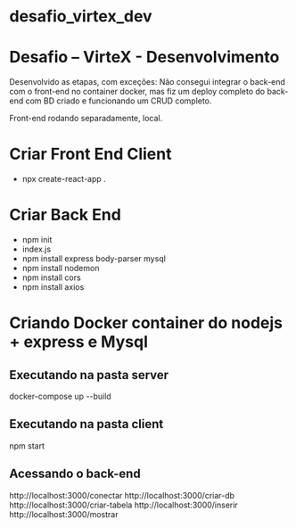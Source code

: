 # desafio_virtex_dev
Desafio – VirteX - Desenvolvimento
===================================================================================================================

Desenvolvido as etapas, com exceções:
Não consegui integrar o back-end com o front-end no container docker, mas fiz um deploy completo do back-end com BD criado e funcionando um CRUD completo.

Front-end rodando separadamente, local.

# Criar Front End Client
- npx create-react-app .

# Criar Back End
- npm init
- index.js
- npm install express body-parser mysql
- npm install nodemon
- npm install cors
- npm install axios

# Criando Docker container do nodejs + express e Mysql
## Executando na pasta server
docker-compose up --build

## Executando na pasta client
npm start

## Acessando o back-end
http://localhost:3000/conectar
http://localhost:3000/criar-db
http://localhost:3000/criar-tabela
http://localhost:3000/inserir
http://localhost:3000/mostrar
